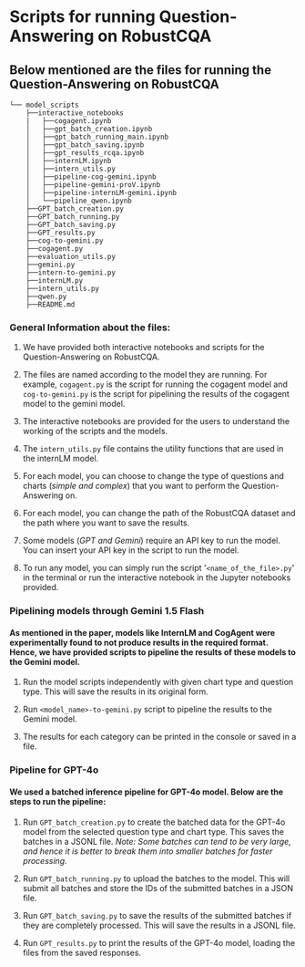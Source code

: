 # **Scripts for running Question-Answering on RobustCQA**

## **Below mentioned are the files for running the Question-Answering on RobustCQA**

```
└── model_scripts
    ├──interactive_notebooks
    |   ├──cogagent.ipynb
    │   ├──gpt_batch_creation.ipynb
    │   ├──gpt_batch_running_main.ipynb
    │   ├──gpt_batch_saving.ipynb
    │   ├──gpt_results_rcqa.ipynb
    │   ├──internLM.ipynb
    │   ├──intern_utils.py
    │   ├──pipeline-cog-gemini.ipynb
    │   ├──pipeline-gemini-proV.ipynb
    │   ├──pipeline-internLM-gemini.ipynb
    │   └──pipeline_qwen.ipynb
    ├──GPT_batch_creation.py
    ├──GPT_batch_running.py
    ├──GPT_batch_saving.py
    ├──GPT_results.py
    ├──cog-to-gemini.py
    ├──cogagent.py
    ├──evaluation_utils.py
    ├──gemini.py
    ├──intern-to-gemini.py
    ├──internLM.py
    ├──intern_utils.py
    ├──qwen.py
    ├──README.md
```

### **General Information about the files:**

1. We have provided both interactive notebooks and scripts for the Question-Answering on RobustCQA.

2. The files are named according to the model they are running. For example,  `cogagent.py` is the script for running the cogagent model and `cog-to-gemini.py` is the script for pipelining the results of the cogagent model to the gemini model.

3. The interactive notebooks are provided for the users to understand the working of the scripts and the models.

4. The `intern_utils.py` file contains the utility functions that are used in the internLM model.

5. For each model, you can choose to change the type of questions and charts (*simple and complex*) that you want to perform the Question-Answering on.

6. For each model, you can change the path of the RobustCQA dataset and the path where you want to save the results.

7. Some models (*GPT and Gemini*) require an API key to run the model. You can insert your API key in the script to run the model.

8. To run any model, you can simply run the script '`<name_of_the_file>.py`' in the terminal or run the interactive notebook in the Jupyter notebooks provided.

### **Pipelining models through Gemini 1.5 Flash**
 
#### As mentioned in the paper, models like InternLM and CogAgent were experimentally found to not produce results in the required format. Hence, we have provided scripts to pipeline the results of these models to the Gemini model.

1. Run the model scripts independently with given chart type and question type. This will save the results in its original form.

2. Run `<model_name>-to-gemini.py` script to pipeline the results to the Gemini model.

3. The results for each category can be printed in the console or saved in a file.

### **Pipeline for GPT-4o**

#### We used a batched inference pipeline for GPT-4o model. Below are the steps to run the pipeline:

1. Run `GPT_batch_creation.py` to create the batched data for the GPT-4o model from the selected question type and chart type. This saves the batches in a JSONL file. 
*Note: Some batches can tend to be very large, and hence it is better to break them into smaller batches for faster processing.*

2. Run `GPT_batch_running.py` to upload the batches to the model. This will submit all batches and store the IDs of the submitted batches in a JSON file.

3. Run `GPT_batch_saving.py` to save the results of the submitted batches if they are completely processed. This will save the results in a JSONL file.

4. Run `GPT_results.py` to print the results of the GPT-4o model, loading the files from the saved responses.